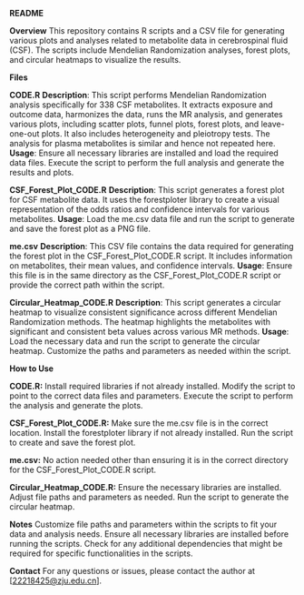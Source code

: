 **README**

**Overview**
This repository contains R scripts and a CSV file for generating various plots and analyses related to metabolite data in cerebrospinal fluid (CSF). The scripts include Mendelian Randomization analyses, forest plots, and circular heatmaps to visualize the results.

**Files**

**CODE.R**
**Description**: This script performs Mendelian Randomization analysis specifically for 338 CSF metabolites. It extracts exposure and outcome data, harmonizes the data, runs the MR analysis, and generates various plots, including scatter plots, funnel plots, forest plots, and leave-one-out plots. It also includes heterogeneity and pleiotropy tests. The analysis for plasma metabolites is similar and hence not repeated here.
**Usage**: Ensure all necessary libraries are installed and load the required data files. Execute the script to perform the full analysis and generate the results and plots.

**CSF_Forest_Plot_CODE.R**
**Description**: This script generates a forest plot for CSF metabolite data. It uses the forestploter library to create a visual representation of the odds ratios and confidence intervals for various metabolites.
**Usage**: Load the me.csv data file and run the script to generate and save the forest plot as a PNG file.

**me.csv**
**Description**: This CSV file contains the data required for generating the forest plot in the CSF_Forest_Plot_CODE.R script. It includes information on metabolites, their mean values, and confidence intervals.
**Usage**: Ensure this file is in the same directory as the CSF_Forest_Plot_CODE.R script or provide the correct path within the script.

**Circular_Heatmap_CODE.R**
**Description**: This script generates a circular heatmap to visualize consistent significance across different Mendelian Randomization methods. The heatmap highlights the metabolites with significant and consistent beta values across various MR methods.
**Usage**: Load the necessary data and run the script to generate the circular heatmap. Customize the paths and parameters as needed within the script.

**How to Use**

**CODE.R:**
Install required libraries if not already installed.
Modify the script to point to the correct data files and parameters.
Execute the script to perform the analysis and generate the plots.

**CSF_Forest_Plot_CODE.R:**
Make sure the me.csv file is in the correct location.
Install the forestploter library if not already installed.
Run the script to create and save the forest plot.

**me.csv:**
No action needed other than ensuring it is in the correct directory for the CSF_Forest_Plot_CODE.R script.

**Circular_Heatmap_CODE.R:**
Ensure the necessary libraries are installed.
Adjust file paths and parameters as needed.
Run the script to generate the circular heatmap.

**Notes**
Customize file paths and parameters within the scripts to fit your data and analysis needs.
Ensure all necessary libraries are installed before running the scripts.
Check for any additional dependencies that might be required for specific functionalities in the scripts.

**Contact**
For any questions or issues, please contact the author at [22218425@zju.edu.cn].
